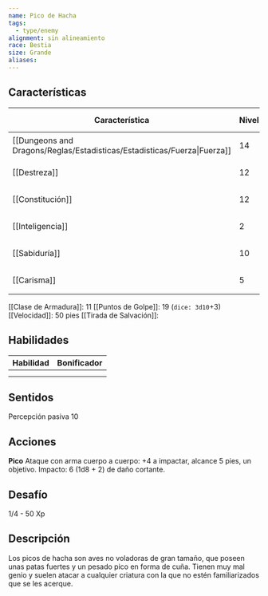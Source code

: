 ```yaml
---
name: Pico de Hacha
tags:
  - type/enemy
alignment: sin alineamiento
race: Bestia
size: Grande
aliases:
---
```


## Características

| Característica                                                           | Nivel | Bonificador | Lanzar dado      |
| ------------------------------------------------------------------------ | ----- | ----------- | ---------------- |
| [[Dungeons and Dragons/Reglas/Estadisticas/Estadisticas/Fuerza\|Fuerza]] | 14    | +2          | `dice: 1d20 + 0` |
| [[Destreza]]                                                             | 12    | +1          | `dice: 1d20 + 0` |
| [[Constitución]]                                                         | 12    | +1          | `dice: 1d20 + 0` |
| [[Inteligencia]]                                                         | 2     | -4          | `dice: 1d20 + 0` |
| [[Sabiduría]]                                                            | 10    | +0          | `dice: 1d20 + 0` |
| [[Carisma]]                                                              | 5     | -3          | `dice: 1d20 + 0` |

[[Clase de Armadura]]: 11
[[Puntos de Golpe]]: 19 (`dice: 3d10`+3)
[[Velocidad]]: 50 pies
[[Tirada de Salvación]]:

## Habilidades

| Habilidad | Bonificador |
| --------- | ----------- |
|           |             |
|           |             |

## Sentidos

Percepción pasiva 10

## Acciones

**Pico**
Ataque con arma cuerpo a cuerpo: +4 a impactar, alcance 5 pies, un objetivo.
Impacto: 6 (1d8 + 2) de daño cortante.

## Desafío

1/4 - 50 Xp

## Descripción

Los picos de hacha son aves no voladoras de gran tamaño, que poseen unas patas fuertes y un pesado pico en forma de cuña. Tienen muy mal genio y suelen atacar a cualquier criatura con la que no estén familiarizados que se les acerque.

